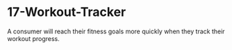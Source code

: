 # 17-Workout-Tracker
 A consumer will reach their fitness goals more quickly when they track their workout progress.
